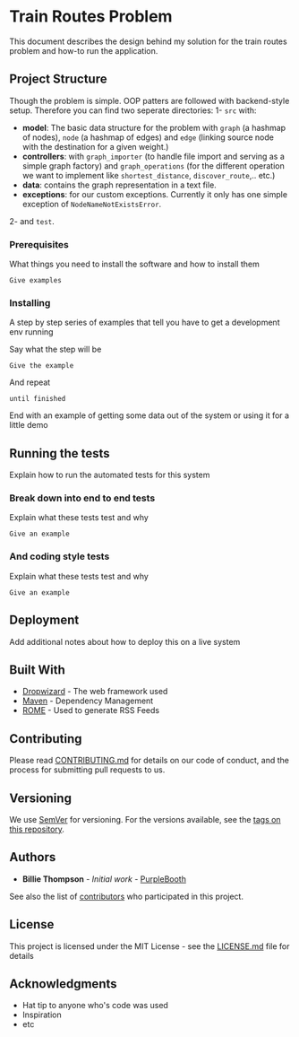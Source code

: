 # Train Routes Problem

This document describes the design behind my solution for the train routes problem and how-to run the application. 

## Project Structure

Though the problem is simple. OOP patters are followed with backend-style setup. Therefore you can find two seperate directories:
1- `src` with:
- **model**: The basic data structure for the problem with `graph` (a hashmap of nodes), `node` (a hashmap of edges) and `edge` (linking source node with the destination for a given weight.)
- **controllers**: with `graph_importer` (to handle file import and serving as a simple graph factory) and `graph_operations` (for the different operation we want to implement like `shortest_distance`, `discover_route`,.. etc.)
- **data**: contains the graph representation in a text file.
- **exceptions**: for our custom exceptions. Currently it only has one simple exception of `NodeNameNotExistsError`.

2- and `test`.

### Prerequisites

What things you need to install the software and how to install them

```
Give examples
```

### Installing

A step by step series of examples that tell you have to get a development env running

Say what the step will be

```
Give the example
```

And repeat

```
until finished
```

End with an example of getting some data out of the system or using it for a little demo

## Running the tests

Explain how to run the automated tests for this system

### Break down into end to end tests

Explain what these tests test and why

```
Give an example
```

### And coding style tests

Explain what these tests test and why

```
Give an example
```

## Deployment

Add additional notes about how to deploy this on a live system

## Built With

* [Dropwizard](http://www.dropwizard.io/1.0.2/docs/) - The web framework used
* [Maven](https://maven.apache.org/) - Dependency Management
* [ROME](https://rometools.github.io/rome/) - Used to generate RSS Feeds

## Contributing

Please read [CONTRIBUTING.md](https://gist.github.com/PurpleBooth/b24679402957c63ec426) for details on our code of conduct, and the process for submitting pull requests to us.

## Versioning

We use [SemVer](http://semver.org/) for versioning. For the versions available, see the [tags on this repository](https://github.com/your/project/tags). 

## Authors

* **Billie Thompson** - *Initial work* - [PurpleBooth](https://github.com/PurpleBooth)

See also the list of [contributors](https://github.com/your/project/contributors) who participated in this project.

## License

This project is licensed under the MIT License - see the [LICENSE.md](LICENSE.md) file for details

## Acknowledgments

* Hat tip to anyone who's code was used
* Inspiration
* etc
